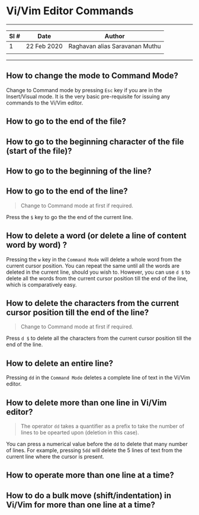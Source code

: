# Vi/Vim Editor Commands
--------------------------------------------
| Sl # | Date 	| 	Author		   |
| ---- | ------ | ------------------------ |
|  1   | 22 Feb 2020 | Raghavan alias Saravanan Muthu |
|      |        |                          |
--------------------------------------------


## How to change the mode to Command Mode?

Change to Command mode by pressing `Esc` key if you are in the Insert/Visual mode.
It is the very basic pre-requisite for issuing any commands to the Vi/Vim editor. 

## How to go to the end of the file?

## How to go to the beginning character of the file (start of the file)?

## How to go to the beginning of the line?

## How to go to the end of the line?
> Change to Command mode at first if required.

Press the `$` key to go the the end of the current line.

## How to delete a word (or delete a line of content word by word) ?
Pressing the `w` key in the `Command Mode` will delete a whole word from the current cursor position.
You can repeat the same until all the words are deleted in the current line, should you wish to. 
However, you can use `d $` to delete all the words from the current cursor position till the end of the line, which is comparatively easy.

## How to delete the characters from the current cursor position till the end of the line?
> Change to Command mode at first if required.

Press `d $` to delete all the characters from the current cursor position till the end of the line.

## How to delete an entire line?
Pressing `dd` in the `Command Mode` deletes a complete line of text in the Vi/Vim editor.

## How to delete more than one line in Vi/Vim editor?
> The operator `dd` takes a quantifier as a prefix to take the number of lines to be opearted upon (deletion in this case).

You can press a numerical value before the `dd` to delete that many number of lines. For example, pressing `5dd` will delete 
the 5 lines of text from the current line where the cursor is present.

## How to operate more than one line at a time?

## How to do a bulk move (shift/indentation) in Vi/Vim for more than one line at a time?
